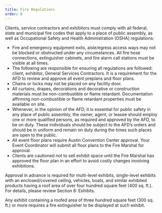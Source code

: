 ```yaml
---
title: Fire Regulations
order: 6
---
```


Clients, service contractors and exhibitors must comply with all federal, state and municipal fire codes that apply to a place of public assembly, as well as Occupational Safety and Health Administration (OSHA) regulations:						

- Fire and emergency equipment exits, aisle/egress access ways may not be blocked or obstructed under any circumstances. All fire hose connections, extinguisher cabinets, and fire alarm call stations must be visible at all times.	
- The following are responsible for ensuring all regulations are followed: client, exhibitor, General Services Contractors. It is a requirement for the AFD to review and approve all event preplans and floor plans.
- Chains or locks may not be placed on any facility door. 
- All curtains, drapes, decorations and decorative or construction materials must be non-combustible or flame retardant. Documentation affirming non-combustible or flame retardant properties must be available on site.
- Whenever, in the opinion of the AFD, it is essential for public safety in any place of public assembly, the owner, agent, or leasee should employ one or more qualified persons, as required and approved by the AFD, to be on duty. These individuals should be subject to the AFD’s orders and should be in uniform and remain on duty during the times such places are open to the public.
- All event floor plans require Austin Convention Center approval. Your Event Coordinator will submit all floor plans to the Fire Marshal for approval.
- Clients are cautioned not to sell exhibit space until the Fire Marshal has approved the floor plan in an effort to avoid costly changes involving exhibitions.
						
Approval in advance is required for multi-level exhibits, single-level exhibits with an enclosed/covered ceiling, vehicles, boats, and similar exhibited products having a roof area of over four hundred square feet (400 sq. ft.). For details, please review Section 8: Exhibits.

Any exhibit containing a roofed area of three hundred square feet (300 sq. ft.) or more requires a fire extinguisher to be displayed at such exhibit.
